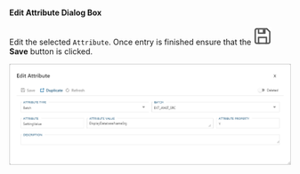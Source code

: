 #### Edit Attribute Dialog Box  

Edit the selected `Attribute`.  Once entry is finished ensure that the <img class="icon-inline" src="images/svg-icons/save.svg" /> **Save** button is clicked.

<img 
    src="images/bimlflex-app-dialog-edit-attribute.png" 
    class="border-image" 
    style="border: 1px solid #CCC;" 
    title="Edit Attribute Dialog Box" 
/>
